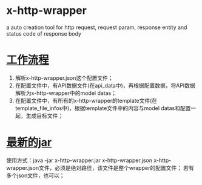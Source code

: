# x-http-wrapper
a auto creation tool for http request, request param, response entity and status code of response body


# [工作流程](guide/global-process.png)

1. 解析x-http-wrapper.json这个配置文件；
2. 在配置文件中，有API数据文件(在api_data中)，再根据配置数据，将API数据解析为x-http-wrapper中的model datas；
3. 在配置文件中，有所有的x-http-wrapper的template文件(在template_file_infos中)，根据template文件中的内容与model datas和配置一起，生成目标文件；

# [最新的jar](guide/x-http-wrapper.jar)
使用方式：java -jar x-http-wrapper.jar x-http-wrapper.json
x-http-wrapper.json文件，必须是绝对路径，该文件是整个wrapper的配置文件；
若有多个json文件，也可以；